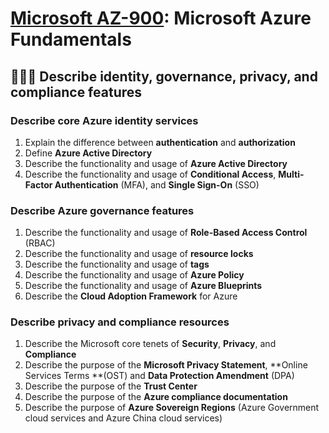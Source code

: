 # [Microsoft AZ-900](az-900-index.md): Microsoft Azure Fundamentals

## 🧑‍🤝‍🧑 Describe identity, governance, privacy, and compliance features

### Describe core Azure identity services
1. Explain the difference between **authentication** and **authorization**
2. Define **Azure Active Directory**
3. Describe the functionality and usage of **Azure Active Directory**
4. Describe the functionality and usage of **Conditional Access**, **Multi-Factor Authentication** (MFA), and **Single Sign-On** (SSO)

### Describe Azure governance features
1. Describe the functionality and usage of **Role-Based Access Control** (RBAC)
2. Describe the functionality and usage of **resource locks**
3. Describe the functionality and usage of **tags**
4. Describe the functionality and usage of **Azure Policy**
5. Describe the functionality and usage of **Azure Blueprints**
6. Describe the **Cloud Adoption Framework** for Azure

### Describe privacy and compliance resources
1. Describe the Microsoft core tenets of **Security**, **Privacy**, and **Compliance**
2. Describe the purpose of the **Microsoft Privacy Statement**, **Online Services Terms **(OST) and **Data Protection Amendment** (DPA)
3. Describe the purpose of the **Trust Center**
4. Describe the purpose of the **Azure compliance documentation**
5. Describe the purpose of **Azure Sovereign Regions** (Azure Government cloud services and Azure China cloud services)

